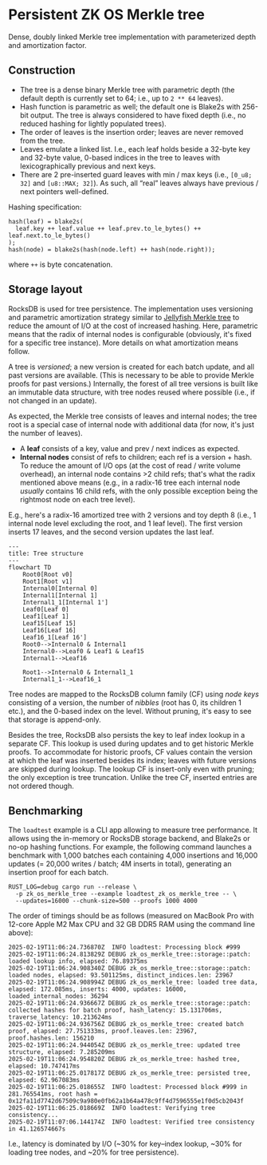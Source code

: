 # Persistent ZK OS Merkle tree

Dense, doubly linked Merkle tree implementation with parameterized depth and amortization factor.

## Construction

- The tree is a dense binary Merkle tree with parametric depth (the default depth is currently set to 64; i.e., up to
  `2 ** 64` leaves).
- Hash function is parametric as well; the default one is Blake2s with 256-bit output. The tree is always considered to
  have fixed depth (i.e., no reduced hashing for lightly populated trees).
- The order of leaves is the insertion order; leaves are never removed from the tree.
- Leaves emulate a linked list. I.e., each leaf holds beside a 32-byte key and 32-byte value, 0-based indices in the
  tree to leaves with lexicographically previous and next keys.
- There are 2 pre-inserted guard leaves with min / max keys (i.e., `[0_u8; 32]` and `[u8::MAX; 32]`). As such, all
  “real” leaves always have previous / next pointers well-defined.

Hashing specification:

```text
hash(leaf) = blake2s(
  leaf.key ++ leaf.value ++ leaf.prev.to_le_bytes() ++ leaf.next.to_le_bytes()
);
hash(node) = blake2s(hash(node.left) ++ hash(node.right));
```

where `++` is byte concatenation.

## Storage layout

RocksDB is used for tree persistence. The implementation uses versioning and parametric amortization strategy similar to
[Jellyfish Merkle tree] to reduce the amount of I/O at the cost of increased hashing. Here, parametric means that the
radix of internal nodes is configurable (obviously, it's fixed for a specific tree instance). More details on what
amortization means follow.

A tree is _versioned_; a new version is created for each batch update, and all past versions are available. (This is
necessary to be able to provide Merkle proofs for past versions.) Internally, the forest of all tree versions is built
like an immutable data structure, with tree nodes reused where possible (i.e., if not changed in an update).

As expected, the Merkle tree consists of leaves and internal nodes; the tree root is a special case of internal node
with additional data (for now, it's just the number of leaves).

- A **leaf** consists of a key, value and prev / next indices as expected.
- **Internal nodes** consist of refs to children; each ref is a version + hash. To reduce the amount of I/O ops (at the
  cost of read / write volume overhead), an internal node contains >2 child refs; that's what the radix mentioned above
  means (e.g., in a radix-16 tree each internal node _usually_ contains 16 child refs, with the only possible exception
  being the rightmost node on each tree level).

E.g., here's a radix-16 amortized tree with 2 versions and toy depth 8 (i.e., 1 internal node level excluding the root,
and 1 leaf level). The first version inserts 17 leaves, and the second version updates the last leaf.

```mermaid
---
title: Tree structure
---
flowchart TD
    Root0[Root v0]
    Root1[Root v1]
    Internal0[Internal 0]
    Internal1[Internal 1]
    Internal1_1[Internal 1']
    Leaf0[Leaf 0]
    Leaf1[Leaf 1]
    Leaf15[Leaf 15]
    Leaf16[Leaf 16]
    Leaf16_1[Leaf 16']
    Root0-->Internal0 & Internal1
    Internal0-->Leaf0 & Leaf1 & Leaf15
    Internal1-->Leaf16

    Root1-->Internal0 & Internal1_1
    Internal1_1-->Leaf16_1
```

Tree nodes are mapped to the RocksDB column family (CF) using _node keys_ consisting of a version, the number of
_nibbles_ (root has 0, its children 1 etc.), and the 0-based index on the level. Without pruning, it's easy to see that
storage is append-only.

Besides the tree, RocksDB also persists the key to leaf index lookup in a separate CF. This lookup is used during
updates and to get historic Merkle proofs. To accommodate for historic proofs, CF values contain the version at which
the leaf was inserted besides its index; leaves with future versions are skipped during lookup. The lookup CF is
insert-only even with pruning; the only exception is tree truncation. Unlike the tree CF, inserted entries are not
ordered though.

## Benchmarking

The `loadtest` example is a CLI app allowing to measure tree performance. It allows using the in-memory or RocksDB
storage backend, and Blake2s or no-op hashing functions. For example, the following command launches a benchmark with
1,000 batches each containing 4,000 insertions and 16,000 updates (= 20,000 writes / batch; 4M inserts in total),
generating an insertion proof for each batch.

```shell
RUST_LOG=debug cargo run --release \
  -p zk_os_merkle_tree --example loadtest_zk_os_merkle_tree -- \
  --updates=16000 --chunk-size=500 --proofs 1000 4000
```

The order of timings should be as follows (measured on MacBook Pro with 12-core Apple M2 Max CPU and 32 GB DDR5 RAM
using the command line above):

```text
2025-02-19T11:06:24.736870Z  INFO loadtest: Processing block #999
2025-02-19T11:06:24.813829Z DEBUG zk_os_merkle_tree::storage::patch: loaded lookup info, elapsed: 76.89375ms
2025-02-19T11:06:24.908340Z DEBUG zk_os_merkle_tree::storage::patch: loaded nodes, elapsed: 93.501125ms, distinct_indices.len: 23967
2025-02-19T11:06:24.908994Z DEBUG zk_os_merkle_tree: loaded tree data, elapsed: 172.085ms, inserts: 4000, updates: 16000, loaded_internal_nodes: 36294
2025-02-19T11:06:24.936667Z DEBUG zk_os_merkle_tree::storage::patch: collected hashes for batch proof, hash_latency: 15.131706ms, traverse_latency: 10.213624ms
2025-02-19T11:06:24.936756Z DEBUG zk_os_merkle_tree: created batch proof, elapsed: 27.751333ms, proof.leaves.len: 23967, proof.hashes.len: 156210
2025-02-19T11:06:24.944054Z DEBUG zk_os_merkle_tree: updated tree structure, elapsed: 7.285209ms
2025-02-19T11:06:24.954820Z DEBUG zk_os_merkle_tree: hashed tree, elapsed: 10.747417ms
2025-02-19T11:06:25.017817Z DEBUG zk_os_merkle_tree: persisted tree, elapsed: 62.967083ms
2025-02-19T11:06:25.018655Z  INFO loadtest: Processed block #999 in 281.765541ms, root hash = 0x12fa11d7742d67509c9a980e0fb62a1b64a478c9ff4d7596555e1f0d5cb2043f
2025-02-19T11:06:25.018669Z  INFO loadtest: Verifying tree consistency...
2025-02-19T11:07:06.144174Z  INFO loadtest: Verified tree consistency in 41.126574667s
```

I.e., latency is dominated by I/O (~30% for key–index lookup, ~30% for loading tree nodes, and ~20% for tree
persistence).

[jellyfish merkle tree]: https://developers.diem.com/papers/jellyfish-merkle-tree/2021-01-14.pdf
